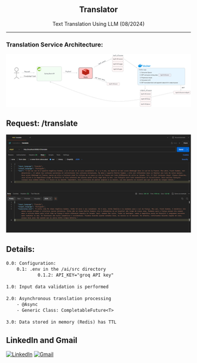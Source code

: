 <h2 align="center"> Translator </h2>
<p align="center">Text Translation Using LLM (08/2024)</p>

<hr>

### Translation Service Architecture:
<p align="center">
    <img src="assets/translator-architecture.png" alt="Software Architecture">
</p>

## Request: /translate
<p align="center">
    <img src="assets/postman.png" alt="Request">
</p>

## Details:
    0.0: Configuration: 
        0.1: .env in the /ai/src directory
                0.1.2: API_KEY="groq API key" 

    1.0: Input data validation is performed

    2.0: Asynchronous translation processing
        - @Async
        - Generic Class: CompletableFuture<T>

    3.0: Data stored in memory (Redis) has TTL

## LinkedIn and Gmail
<p align="center">

[![LinkedIn](https://img.shields.io/badge/linkedin-%230077B5.svg?style=for-the-badge&logo=linkedin&logoColor=white)](https://linkedin.com/in/reidner-adnan-b19377210) 	[![Gmail](https://img.shields.io/badge/Gmail-D14836?style=for-the-badge&logo=gmail&logoColor=white)](mailto:rdn.adn00@gmail.com)

</p>
